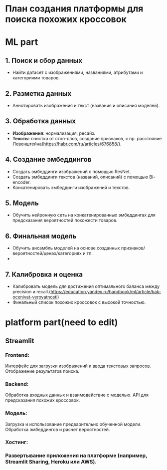 # План создания платформы для поиска похожих кроссовок
# ML part
## 1. Поиск и сбор данных
- Найти датасет с изображениями, названиями, атрибутами и категориями товаров.

## 2. Разметка данных
- Аннотировать изображения и текст (названия и описания моделей).

## 3. Обработка данных
- **Изображения**: нормализация, ресайз.
- **Тексты**: очистка от стоп-слов, создание признаков, к пр. расстояние Левенштейна(https://habr.com/ru/articles/676858/).

## 4. Создание эмбеддингов
- Создать эмбеддинги изображений с помощью ResNet.
- Создать эмбеддинги текстов (названий, описаний) с помощью Bi-encoder.
- Конкатенировать эмбеддинги изображений и текстов.
## 5. Модель
- Обучить нейронную сеть на конкатенированных эмбеддингах для предсказания вероятностей похожести товаров.

## 6. Финальная модель
- Обучить ансамбль моделей на основе созданных признаков/вероятностей/ценах/категориях и тп.
- 
## 7. Калибровка и оценка
- Калибровать модель для достижения оптимального баланса между precision и recall.(https://education.yandex.ru/handbook/ml/article/kak-ocenivat-veroyatnosti)
- Финальный список похожих кроссовок с высокой точностью.
# platform part(need to edit)
## Streamlit
### Frontend:
Интерфейс для загрузки изображений и ввода текстовых запросов.
Отображение результатов поиска.
### Backend:

Обработка входных данных и взаимодействие с моделью.
API для предсказания похожих кроссовок.
### Модель:
Загрузка и использование предварительно обученной модели.
Обработка эмбеддингов и расчет вероятностей.
### Хостинг:

### Развертывание приложения на платформе (например, Streamlit Sharing, Heroku или AWS).
